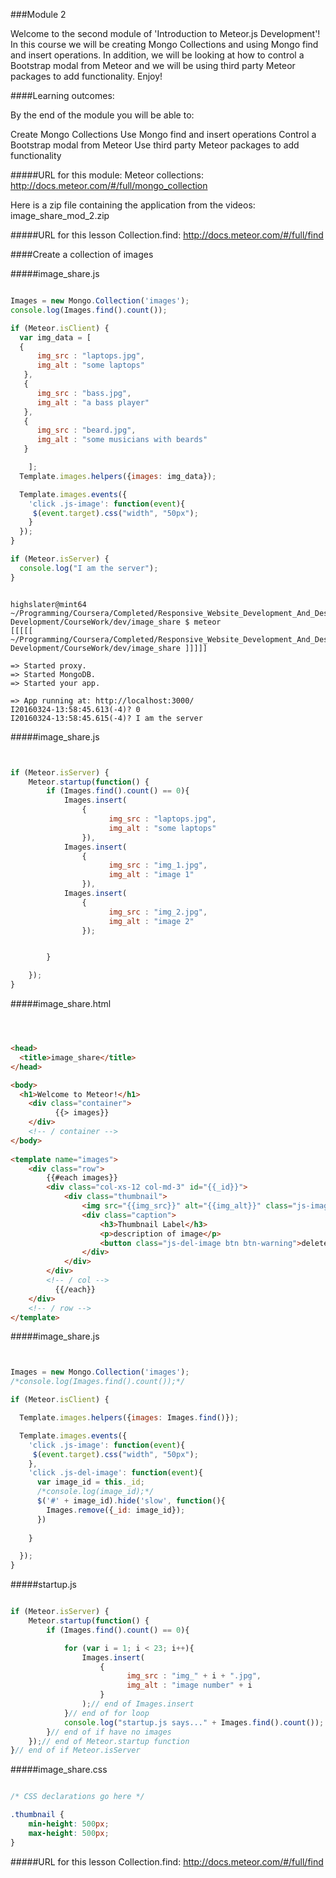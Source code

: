 ###Module 2

Welcome to the second module of 'Introduction to Meteor.js Development'! In this course we will be creating Mongo Collections and using Mongo find and insert operations. In addition, we will be looking at how to control a Bootstrap modal from Meteor and we will be using third party Meteor packages to add functionality. Enjoy!

####Learning outcomes:

By the end of the module you will be able to:

Create Mongo Collections
Use Mongo find and insert operations
Control a Bootstrap modal from Meteor
Use third party Meteor packages to add functionality

#####URL for this module: 
Meteor collections: http://docs.meteor.com/#/full/mongo_collection

Here is a zip file containing the application from the videos:
image_share_mod_2.zip

#####URL for this lesson
Collection.find: http://docs.meteor.com/#/full/find

####Create a collection of images

#####image_share.js

```JavaScript

Images = new Mongo.Collection('images');
console.log(Images.find().count());

if (Meteor.isClient) {
  var img_data = [
  {
      img_src : "laptops.jpg",
      img_alt : "some laptops"
   },
   {
      img_src : "bass.jpg",
      img_alt : "a bass player"
   },
   {
      img_src : "beard.jpg",
      img_alt : "some musicians with beards"
   }

    ];
  Template.images.helpers({images: img_data});

  Template.images.events({
    'click .js-image': function(event){
     $(event.target).css("width", "50px");
    }
  });
}

if (Meteor.isServer) {
  console.log("I am the server");
}

```

```Console

highslater@mint64 ~/Programming/Coursera/Completed/Responsive_Website_Development_And_Design/Meteor.js Development/CourseWork/dev/image_share $ meteor
[[[[[ ~/Programming/Coursera/Completed/Responsive_Website_Development_And_Design/Meteor.js
Development/CourseWork/dev/image_share ]]]]]

=> Started proxy.                             
=> Started MongoDB.                           
=> Started your app.                          

=> App running at: http://localhost:3000/
I20160324-13:58:45.613(-4)? 0
I20160324-13:58:45.615(-4)? I am the server

```

#####image_share.js

```JavaScript


if (Meteor.isServer) {
    Meteor.startup(function() {
        if (Images.find().count() == 0){
            Images.insert(
                {
                      img_src : "laptops.jpg",
                      img_alt : "some laptops"
                }),
            Images.insert(
                {
                      img_src : "img_1.jpg",
                      img_alt : "image 1"
                }),
            Images.insert(
                {
                      img_src : "img_2.jpg",
                      img_alt : "image 2"
                });


        }

    });
}

```

#####image_share.html

```HTML



<head>
  <title>image_share</title>
</head>

<body>
  <h1>Welcome to Meteor!</h1>
    <div class="container">
          {{> images}}
    </div>
    <!-- / container -->
</body>
        
<template name="images">
    <div class="row">
        {{#each images}}
        <div class="col-xs-12 col-md-3" id="{{_id}}">
            <div class="thumbnail">
                <img src="{{img_src}}" alt="{{img_alt}}" class="js-image"/>
                <div class="caption">
                    <h3>Thumbnail Label</h3>
                    <p>description of image</p>
                    <button class="js-del-image btn btn-warning">delete</button>
                </div>
            </div>
        </div>
        <!-- / col -->
          {{/each}}
    </div>
    <!-- / row -->
</template>

```

#####image_share.js 

```JavaScript


Images = new Mongo.Collection('images');
/*console.log(Images.find().count());*/

if (Meteor.isClient) {

  Template.images.helpers({images: Images.find()});

  Template.images.events({
    'click .js-image': function(event){
     $(event.target).css("width", "50px");
    },
    'click .js-del-image': function(event){
      var image_id = this._id;
      /*console.log(image_id);*/
      $('#' + image_id).hide('slow', function(){
        Images.remove({_id: image_id});
      })
      
    }

  });
}

```
#####startup.js 

```JavaScript

if (Meteor.isServer) {
    Meteor.startup(function() {
        if (Images.find().count() == 0){

            for (var i = 1; i < 23; i++){
                Images.insert(
                    {
                          img_src : "img_" + i + ".jpg",
                          img_alt : "image number" + i
                    }
                );// end of Images.insert
            }// end of for loop
            console.log("startup.js says..." + Images.find().count());
        }// end of if have no images
    });// end of Meteor.startup function
}// end of if Meteor.isServer

```

#####image_share.css 

```CSS

/* CSS declarations go here */

.thumbnail {
    min-height: 500px;
    max-height: 500px;
}

```

#####URL for this lesson
Collection.find: http://docs.meteor.com/#/full/find
